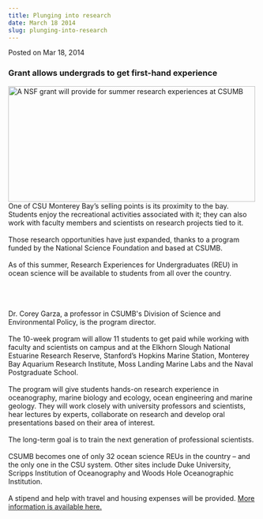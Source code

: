 ```yaml
---
title: Plunging into research
date: March 18 2014
slug: plunging-into-research
---
```





<span class="date">Posted on Mar 18, 2014    </span>
<h3>Grant allows undergrads to get first-hand experience</h3>
<p><img alt="A NSF grant will provide for summer research experiences at CSUMB" src="http://news.csumb.edu/sites/default/files/65/attachments/news/images/reu_story_for_web_0.jpg" style="float:left; width:500px; height:234px">One of CSU Monterey
Bay&#x2019;s selling points is its proximity to the bay. Students enjoy
the recreational activities associated with it; they can also work
with faculty members and scientists on research projects tied to
it.<br>
<br>
Those research opportunities have just expanded, thanks to a
program funded by the National Science Foundation and based at
CSUMB.<br>
<br>
As of this summer, Research Experiences for Undergraduates (REU) in
ocean science will be available to students from all over the
country.&#xA0;</br></br></br></br></img></p>
<p>Dr. Corey Garza, a professor in CSUMB&apos;s Division of Science and
Environmental Policy, is the program director.&#xA0;<br>
<br>
The 10-week program will allow 11 students to get paid while
working with faculty and scientists on campus and at the Elkhorn
Slough National Estuarine Research Reserve, Stanford&#x2019;s Hopkins
Marine Station, Monterey Bay Aquarium Research Institute, Moss
Landing Marine Labs and the Naval Postgraduate School.<br>
<br>
The program will give students hands-on research experience in
oceanography, marine biology and ecology, ocean engineering and
marine geology. They will work closely with university professors
and scientists, hear lectures by experts, collaborate on research
and develop oral presentations based on their area of
interest.<br>
<br>
The long-term goal is to train the next generation of professional
scientists.<br>
<br>
CSUMB becomes one of only 32 ocean science REUs in the country &#x2013;
and the only one in the CSU system. Other sites include Duke
University, Scripps Institution of Oceanography and Woods Hole
Oceanographic Institution.<br>
<br>
A stipend and help with travel and housing expenses will be
provided. <a href="http://reu.csumb.edu" rel="nofollow">More
information is available here.</a></br></br></br></br></br></br></br></br></br></br></p>
<p>&#xA0;</p>
<p><br>
<br>
&#xA0;</br></br></p>





